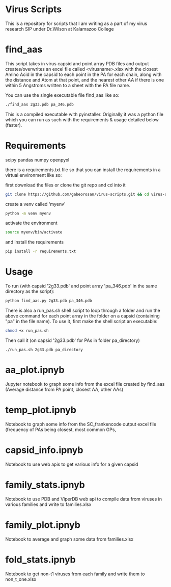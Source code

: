 # Virus Scripts

This is a repository for scripts that I am writing as a part of my virus research SIP under Dr.Wilson at Kalamazoo
College

# find_aas

This script takes in virus capsid and point array PDB files and output creates/overwrites an excel file called
\<virusname\>.xlsx
with the closest Amino Acid in the capsid to each point in the PA for each chain, along with the distance and Atom at that point, and
the nearest other AA if there is one within 5 Angstroms written to a sheet with the PA file name.

You can use the single executable file find_aas like so:

```bash
./find_aas 2g33.pdb pa_346.pdb
```

This is a compiled executable with pyinstaller. Originally it was a python file which you can run as such with the
requirements & usage detailed below (faster).

# Requirements

scipy
pandas
numpy
openpyxl

there is a requirements.txt file so that you can install the requirements in a virtual environment like so:

first download the files or clone the git repo and cd into it

```bash
git clone https://github.com/gabeorosan/virus-scripts.git && cd virus-scripts
```

create a venv called 'myenv'
```bash
python -m venv myenv 
```
activate the environment
```bash
source myenv/bin/activate
```
and install the requirements

```bash
pip install -r requirements.txt

```

# Usage
To run (with capsid '2g33.pdb' and point array 'pa_346.pdb' in the same directory as the script):

```bash
python find_aas.py 2g33.pdb pa_346.pdb
```

There is also a run_pas.sh shell script to loop through a folder and run the above command for each point array in the folder on
a capsid (containing "pa" in the file name). To use it, first make the shell script an executable:
```bash
chmod +x run_pas.sh
```
Then call it (on capsid '2g33.pdb' for PAs in folder pa_directory)
```
./run_pas.sh 2g33.pdb pa_directory
```

# aa_plot.ipnyb

Jupyter notebook to graph some info from the excel file created by find_aas (Average distance from PA point, closest AA, other AAs)

# temp_plot.ipnyb

Notebook to graph some info from the SC_frankencode output excel file (frequency of PAs being closest, most common GPs,

# capsid_info.ipnyb

Notebook to use web apis to get various info for a given capsid

# family_stats.ipnyb

Notebook to use PDB and ViperDB web api to compile data from viruses in various families and write to families.xlsx

# family_plot.ipnyb

Notebook to average and graph some data from families.xlsx

# fold_stats.ipnyb

Notebook to get non-t1 viruses from each family and write them to non_t_one.xlsx
